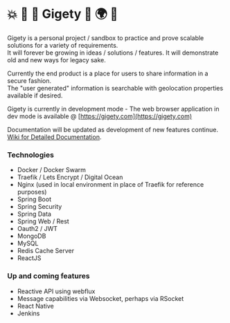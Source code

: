 # 💥 🍄 🐸 Gigety 🐸 🌍 👀
Gigety is a personal project / sandbox to practice and prove scalable solutions for a variety of requirements.  
It will forever be growing in ideas / solutions / features. It will demonstrate old and new ways for legacy sake.

Currently the end product is a place for users to share information in a secure fashion.  
The "user generated" information is searchable with geolocation properties available if desired.  

Gigety is currently in development mode - The web browser application in dev mode is available @ [https://gigety.com](https://gigety.com)

Documentation will be updated as development of new features continue.  
[Wiki for Detailed Documentation](https://github.com/gigety/gigety/wiki).  

### Technologies
* Docker / Docker Swarm
* Traefik / Lets Encrypt / Digital Ocean
* Nginx (used in local environment in place of Traefik for reference purposes)
* Spring Boot
* Spring Security
* Spring Data
* Spring Web / Rest
* Oauth2 / JWT
* MongoDB
* MySQL
* Redis Cache Server
* ReactJS


### Up and coming features
* Reactive API using webflux
* Message capabilities via Websocket, perhaps via RSocket
* React Native
* Jenkins

